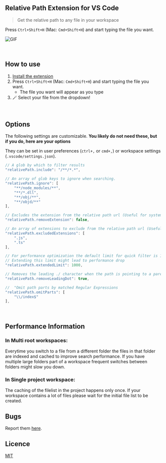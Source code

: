 ## Relative Path Extension for VS Code

> Get the relative path to any file in your workspace

Press `Ctrl+Shift+H` (Mac: `Cmd+Shift+H`) and start typing the file you want.

![GIF](https://media.giphy.com/media/3oEduJ5iRksPxpwoXC/giphy.gif)

<br/>

## How to use

1. [Install the extension](https://marketplace.visualstudio.com/items?itemName=jakob101.RelativePath&ssr=false#overview)
2. Press `Ctrl+Shift+H` (Mac: `Cmd+Shift+H`) and start typing the file you want.
   - The file you want will appear as you type
3. 🪄 Select your file from the dropdown!

<br/>

## Options

The following settings are customizable. **You likely do not need these, but if you do, here are your options**

They can be set in user preferences (`ctrl+,` or `cmd+,`) or workspace settings (`.vscode/settings.json`).

```javascript
// A glob by which to filter results
"relativePath.include": "/**/*.*",

// An array of glob keys to ignore when searching.
"relativePath.ignore": [
	"**/node_modules/**",
	"**/*.dll",
	"**/obj/**",
	"**/objd/**"
],

// Excludes the extension from the relative path url (Useful for systemjs imports).
"relativePath.removeExtension": false,

// An array of extensions to exclude from the relative path url (Useful for used with Webpack or when importing files of mixed types)
"relativePath.excludedExtensions": [
	".js",
	".ts"
],

// For performance optimization the default limit for quick filter is 1,000 files.
// Extending this limit might lead to performance drop
"relativePath.extendedLimit": 1000,

// Removes the leading ./ character when the path is pointing to a parent folder.
"relativePath.removeLeadingDot": true,

//  "Omit path parts by matched Regular Expressions
"relativePath.omitParts": [
	"\\/index$"
],

```

<br/>

## Performance Information

### In Multi root workspaces:

Everytime you switch to a file from a different folder the files in that folder are indexed and
cached to improve search performance. If you have multiple large folders part of a workspace
frequent switches between folders might slow you down.

### In Single project workspace:

The caching of the filelist in the project happens only once. If your workspace contains a lot of files
please wait for the initial file list to be created.

## Bugs

Report them [here](https://github.com/jakob101/RelativePath).

## Licence

[MIT](https://github.com/Microsoft/vscode-go/blob/master/LICENSE)
